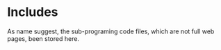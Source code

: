 # Includes

As name suggest, the sub-programing code files, which are not full web pages, been stored here. 